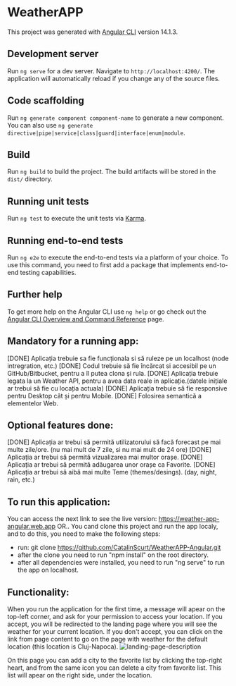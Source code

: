# WeatherAPP

This project was generated with [Angular CLI](https://github.com/angular/angular-cli) version 14.1.3.

## Development server

Run `ng serve` for a dev server. Navigate to `http://localhost:4200/`. The application will automatically reload if you change any of the source files.

## Code scaffolding

Run `ng generate component component-name` to generate a new component. You can also use `ng generate directive|pipe|service|class|guard|interface|enum|module`.

## Build

Run `ng build` to build the project. The build artifacts will be stored in the `dist/` directory.

## Running unit tests

Run `ng test` to execute the unit tests via [Karma](https://karma-runner.github.io).

## Running end-to-end tests

Run `ng e2e` to execute the end-to-end tests via a platform of your choice. To use this command, you need to first add a package that implements end-to-end testing capabilities.

## Further help

To get more help on the Angular CLI use `ng help` or go check out the [Angular CLI Overview and Command Reference](https://angular.io/cli) page.

## Mandatory for a running app:

[DONE] Aplicația trebuie sa fie funcționala si să ruleze pe un localhost (node intregration, etc.)
[DONE] Codul trebuie să fie încărcat si accesibil pe un GitHub/Bitbucket, pentru a îl putea clona și rula.
[DONE] Aplicația trebuie legata la un Weather API, pentru a avea data reale in aplicație.(datele inițiale ar trebui să fie cu locația actuala)
[DONE] Aplicația trebuie să fie responsive pentru Desktop cât și pentru Mobile.
[DONE] Folosirea semantică a elementelor Web.

## Optional features done:

[DONE] Aplicația ar trebui să permită utilizatorului să facă forecast pe mai multe zile/ore. (nu mai mult de 7 zile, si nu mai mult de 24 ore)
[DONE] Aplicația ar trebui să permită vizualizarea mai multor orașe.
[DONE] Aplicația ar trebui să permită adăugarea unor orașe ca Favorite.
[DONE] Aplicația ar trebui să aibă mai multe Teme (themes/desings). (day, night, rain, etc.)

## To run this application:

You can access the next link to see the live version: https://weather-app-angular.web.app
OR..
You cand clone this project and run the app localy, and to do this, you need to make the following steps:
- run: git clone https://github.com/CatalinScurt/WeatherAPP-Angular.git
- after the clone you need to run "npm install" on the root directory.
- after all dependencies were installed, you need to run "ng serve" to run the app on localhost.

## Functionality:

When you run the application for the first time, a message will apear on the top-left corner, and ask for your permission to access your location. If you accept, you will be redirected to the landing page where you will see the weather for your current location. If you don't accept, you can click on the link from page content to go on the page with weather for the default location (this location is Cluj-Napoca).
![landing-page-description](https://user-images.githubusercontent.com/72908672/231164375-4b8c6a1f-f356-4f48-ac08-32553f4e22f5.jpg)

On this page you can add a city to the favorite list by clicking the top-right heart, and from the same icon you can delete a city from favorite list. This list will apear on the right side, under the location.
